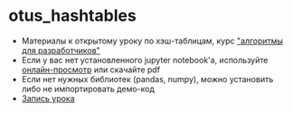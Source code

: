 # otus_hashtables
* Материалы к открытому уроку по хэш-таблицам, курс ["алгоритмы для разработчиков"](https://otus.ru/lessons/algorithm/) 
* Если у вас нет установленного jupyter notebook'а, используйте [онлайн-просмотр](http://nbviewer.jupyter.org/) или скачайте pdf
* Если нет нужных библиотек (pandas, numpy), можно установить либо не импортировать демо-код
* [Запись урока](https://www.youtube.com/watch?v=oevQcU2U-Ro)
